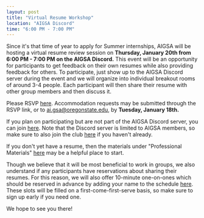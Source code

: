 ```yaml
---
layout: post
title: "Virtual Resume Workshop"
location: "AIGSA Discord"
time: "6:00 PM - 7:00 PM"
---
```

Since it's that time of year to apply for Summer internships, AIGSA will be hosting a virtual resume review session on **Thursday, January 20th from 6:00 PM - 7:00 PM on the AIGSA Discord.** This event will be an opportunity for participants to get feedback on their own resumes while also providing feedback for others. To participate, just show up to the AIGSA Discord server during the event and we will organize into individual breakout rooms of around 3-4 people. Each participant will then share their resume with other group members and then discuss it.

Please RSVP [here](https://docs.google.com/forms/d/e/1FAIpQLSd0iMDMWNw5C6yUOGnUsdSKS3ZApLBP8a7RGqjhzkKMavCroQ/viewform?usp=sf_link). Accommodation requests may be submitted through the RSVP link, or to [ai.gsa@oregonstate.edu](mailto:ai.gsa@oregonstate.edu), by **Tuesday, January 18th.**

If you plan on participating but are not part of the AIGSA Discord server, you can join [here](https://discord.gg/wGrtzFM8sJ). Note that the Discord server is limited to AIGSA members, so make sure to also join the club [here](https://apps.ideal-logic.com/osusee?key=F3T9-25VWY_5878-CZ4R_f7b06f23) if you haven't already.

If you don't yet have a resume, then the materials under "Professional Materials" [here](https://career.oregonstate.edu/careered/graduate-students) may be a helpful place to start.

Though we believe that it will be most beneficial to work in groups, we also understand if any participants have reservations about sharing their resumes. For this reason, we will also offer 10-minute one-on-ones which should be reserved in advance by adding your name to the schedule [here](https://docs.google.com/spreadsheets/d/1BRrplhGMeShJLKslL2ugPMne4QsqoSVqu4kzwd3fk7c/edit?usp=sharing). These slots will be filled on a first-come-first-serve basis, so make sure to sign up early if you need one.

We hope to see you there!

